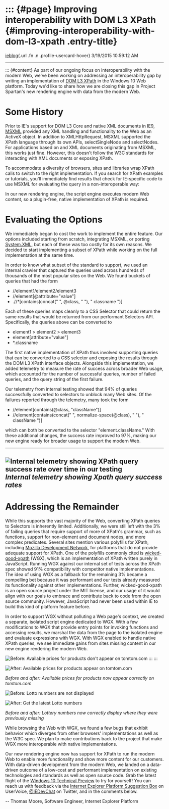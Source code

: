 ::: {#page}
Improving interoperability with DOM L3 XPath {#improving-interoperability-with-dom-l3-xpath .entry-title}
============================================

[ieblog](https://social.msdn.microsoft.com/profile/ieblog){.url .fn .n
.profile-usercard-hover} 3/19/2015 10:59:12 AM

------------------------------------------------------------------------

::: {#content}
As part of our ongoing focus on interoperability with the modern Web,
we've been working on addressing an interoperability gap by writing an
implementation of [DOM L3
XPath](http://www.w3.org/TR/DOM-Level-3-XPath/Overview.html) in the
Windows 10 Web platform. Today we'd like to share how we are closing
this gap in Project Spartan's new rendering engine with data from the
modern Web.

Some History
============

Prior to IE's support for DOM L3 Core and native XML documents in IE9,
[MSXML](https://msdn.microsoft.com/en-us/library/ms763742(v=vs.85).aspx)
provided any XML handling and functionality to the Web as an ActiveX
object. In addition to XMLHttpRequest, MSXML supported the XPath
language through its own APIs, selectSingleNode and selectNodes. For
applications based on and XML documents originating from MSXML, this
works just fine. However, this doesn't follow the W3C standards for
interacting with XML documents or exposing XPath.

To accommodate a diversity of browsers, sites and libraries wrap XPath
calls to switch to the right implementation. If you search for XPath
examples or tutorials, you'll immediately find results that check for
IE-specific code to use MSXML for evaluating the query in a
non-interoperable way:

In our new rendering engine, the script engine executes modern Web
content, so a plugin-free, native implementation of XPath is required.

Evaluating the Options
======================

We immediately began to cost the work to implement the entire feature.
Our options included starting from scratch, integrating MSXML, or
porting
[System.XML](https://msdn.microsoft.com/en-us/library/system.xml.xpath(v=vs.110).aspx),
but each of these was too costly for its own reasons. We decided to
start implementing a subset of XPath while working on the full
implementation at the same time.

In order to know what subset of the standard to support, we used an
internal crawler that captured the queries used across hundreds of
thousands of the most popular sites on the Web. We found buckets of
queries that had the form

-   //element1/element2/element3
-   //element\[\@attribute=\"value\"\]
-   .//\*\[contains(concat(\" \", \@class, \" \"), \" classname \")\]

Each of these queries maps cleanly to a CSS Selector that could return
the same results that would be returned from our performant Selectors
API. Specifically, the queries above can be converted to

-   element1 \> element2 \> element3
-   element\[attribute=\"value\"\]
-   \*.classname

The first native implementation of XPath thus involved supporting
queries that can be converted to a CSS selector and exposing the results
through the DOM L3 XPath interface objects. Alongside this
implementation, we added telemetry to measure the rate of success across
broader Web usage, which accounted for the number of successful queries,
number of failed queries, and the query string of the first failure.

Our telemetry from internal testing showed that 94% of queries
successfully converted to selectors to unblock many Web sites. Of the
failures reported through the telemetry, many took the form

-   //element\[contains(\@class, \"className\")\]
-   //element\[contains(concat(\" \", normalize-space(\@class), \" \"),
    \" className \")\]

which can both be converted to the selector "element.className." With
these additional changes, the success rate improved to 97%, making our
new engine ready for broader usage to support the modern Web.

  ----------------------------------------------------------------------------------------------------------------------------------------------------------------------------------------------------------------------------------------------------------------------
  ![Internal telemetry showing XPath query success rate over time in our testing](https://msdnshared.blob.core.windows.net/media/MSDNBlogsFS/prod.evol.blogs.msdn.com/CommunityServer.Blogs.Components.WeblogFiles/00/00/00/38/71/metablogapi/5621.image7_760x464.png)
  *Internal telemetry showing Xpath query success rates*
  ----------------------------------------------------------------------------------------------------------------------------------------------------------------------------------------------------------------------------------------------------------------------

Addressing the Remainder
========================

While this supports the vast majority of the Web, converting XPath
queries to Selectors is inherently limited. Additionally, we were still
left with the 3% of failing queries that require support of more of
XPath's grammar, such as functions, support for non-element and document
nodes, and more complex predicates. Several sites mention various
polyfills for XPath, including [Mozilla Development
Network](https://developer.mozilla.org/en-US/docs/Web/XPath), for
platforms that do not provide adequate support for XPath. One of the
polyfills commonly cited is
[wicked-good-xpath](http://code.google.com/p/wicked-good-xpath/) (WGX),
which is an implementation of XPath written purely in JavaScript.
Running WGX against our internal set of tests across the XPath spec
showed 91% compatibility with competitor native implementations. The
idea of using WGX as a fallback for the remaining 3% became a compelling
bet because it was performant and our tests already measured its
functionality against other implementations. Further, wicked-good-xpath
is an open source project under the MIT license, and our usage of it
would align with our goals to embrace and contribute back to code from
the open source community. However, JavaScript had never been used
within IE to build this kind of platform feature before.

In order to support WGX without polluting a Web page's context, we
created a separate, isolated script engine dedicated to WGX. With a few
modifications to WGX that provide entry points for invoking functions
and accessing results, we marshal the data from the page to the isolated
engine and evaluate expressions with WGX. With WGX enabled to handle
native XPath queries, we see immediate gains from sites missing content
in our new engine rendering the modern Web.

![Before: Available prices for products don\'t appear on
tomtom.com](https://msdnshared.blob.core.windows.net/media/MSDNBlogsFS/prod.evol.blogs.msdn.com/CommunityServer.Blogs.Components.WeblogFiles/00/00/00/38/71/metablogapi/0243.iiwdlxis-image1_760x918-2.png)
:::
:::

![After: Available prices for products appear on
tomtom.com](https://msdnshared.blob.core.windows.net/media/MSDNBlogsFS/prod.evol.blogs.msdn.com/CommunityServer.Blogs.Components.WeblogFiles/00/00/00/38/71/metablogapi/2768.iiwdlxis-image2_760x918-2.png)

*Before and after: Available prices for products now appear correctly on
tomtom.com*

![Before: Lotto numbers are not
displayed](https://msdnshared.blob.core.windows.net/media/MSDNBlogsFS/prod.evol.blogs.msdn.com/CommunityServer.Blogs.Components.WeblogFiles/00/00/00/38/71/metablogapi/7573.iiwdlxis-image3_760x918-2.png)

![After: Get the latest Lotto
numbers](https://msdnshared.blob.core.windows.net/media/MSDNBlogsFS/prod.evol.blogs.msdn.com/CommunityServer.Blogs.Components.WeblogFiles/00/00/00/38/71/metablogapi/5315.iiwdlxis-image4_760x918-2.png)

*Before and after: Lottery numbers now correctly display where they were
previously missing*

While browsing the Web with WGX, we found a few bugs that exhibit
behavior which diverges from other browsers' implementations as well as
the W3C spec. We plan to make contributions back to the project that
make WGX more interoperable with native implementations.

Our new rendering engine now has support for XPath to run the modern Web
to enable more functionality and show more content for our customers.
With data-driven development from the modern Web, we landed on a
data-driven outcome of a low-cost and performant implementation on
existing technologies and standards as well as open source code. Grab
the latest flight of the [Windows 10 Technical
Preview](http://insider.windows.com/) to try for yourself! You can reach
us with feedback via the [Internet Explorer Platform Suggestion
Box](https://wpdev.uservoice.com/forums/257854-internet-explorer-platform)
on UserVoice, [\@IEDevChat](https://twitter.com/iedevchat) on Twitter,
and in the comments below.

-- Thomas Moore, Software Engineer, Internet Explorer Platform
